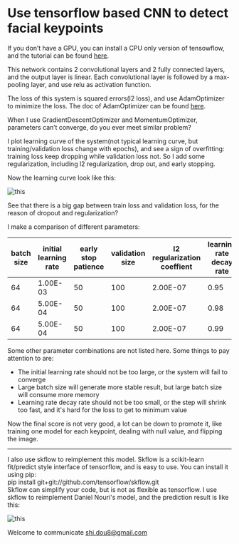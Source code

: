 # Use tensorflow based CNN to detect facial keypoints

If you don’t have a GPU, you can install a CPU only version of tensowflow, and the tutorial can be found [here](https://www.tensorflow.org/versions/r0.7/get_started/os_setup.html#pip-installation). 
   
This network contains 2 convolutional layers and 2 fully connected layers, and the output layer is linear. Each convolutional layer is followed by a max-pooling layer, and use relu as activation function.

The loss of this system is squared errors(l2 loss), and use AdamOptimizer to minimize the loss. The doc of AdamOptimizer can be found [here](https://github.com/jikexueyuanwiki/tensorflow-zh/blob/master/SOURCE/api_docs/python/train.md#AdamOptimizer).  
   
When I use GradientDescentOptimizer and MomentumOptimizer, parameters can’t converge, do you ever meet similar problem?

I plot learning curve of the system(not typical learning curve, but training/validation loss change with epochs), and see a sign of overfitting: training loss keep dropping while validation loss not. So I add some regularization, including l2 regularization, drop out, and early stopping. 

Now the learning curve look like this: 

![this](https://github.com/saber1988/facial-keypoints-detection/blob/master/learning_curve1.png) 

See that there is a big gap between train loss and validation loss, for the reason of dropout and regularization?

I make a comparison of different parameters: 
  
batch size | initial learning rate | early stop patience | validation size | l2 regularization coeffient | learning rate decay rate | optimizer | best loss
---|---|---|---|---|---|---|---
64 | 1.00E-03 | 50 | 100 | 2.00E-07 | 0.95 | AdamOptimizer | 0.015985    
64 | 5.00E-04 | 50 | 100 | 2.00E-07 | 0.98 | AdamOptimizer | 0.016929  
64 | 5.00E-04 | 50 | 100 | 2.00E-07 | 0.99 | AdamOptimizer | 0.021319  

Some other parameter combinations are not listed here. Some things to pay attention to are:  
 
* The initial learning rate should not be too large, or the system will fail to converge   
* Large batch size will generate more stable result, but large batch size will consume more memory   
* Learning rate decay rate should not be too small, or the step will shrink too fast, and it's hard for the loss to get to minimum value   

Now the final score is not very good, a lot can be down to promote it, like training one model for each keypoint, dealing with null value, and flipping the image.    
_____________________

I also use skflow to reimplement this model. Skflow is a scikit-learn fit/predict style interface of tensorflow, and is easy to use.  You can install it using pip:    
pip install git+git://github.com/tensorflow/skflow.git   
Skflow can simplify your code, but is not as flexible as tensorflow. I use skflow to reimplement Daniel Nouri's model, and the prediction result is like this:    

![this](https://github.com/saber1988/facial-keypoints-detection/blob/master/facial-keypoints.png) 

Welcome to communicate
shi.dou8@gmail.com






